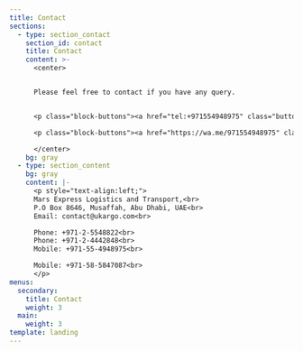 ```yaml
---
title: Contact
sections:
  - type: section_contact
    section_id: contact
    title: Contact
    content: >-
      <center>


      Please feel free to contact if you have any query.


      <p class="block-buttons"><a href="tel:+971554948975" class="button"> Call us </a></p>

      <p class="block-buttons"><a href="https://wa.me/971554948975" class="button">Whatsapp</a></p>

      </center>
    bg: gray
  - type: section_content
    bg: gray
    content: |-
      <p style="text-align:left;">
      Mars Express Logistics and Transport,<br>
      P.O Box 8646, Musaffah, Abu Dhabi, UAE<br>
      Email: contact@ukargo.com<br>

      Phone: +971-2-5548822<br>
      Phone: +971-2-4442848<br>
      Mobile: +971-55-4948975<br>

      Mobile: +971-58-5847087<br>
      </p>
menus:
  secondary:
    title: Contact
    weight: 3
  main:
    weight: 3
template: landing
---
```

